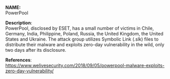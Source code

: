 **NAME:**  
PowerPool  

**Description**:   
PowerPool, disclosed by ESET, has a small number of victims in Chile, Germany, India, Philippine, Poland, Russia, the United Kingdom, the United States and Ukraine. The attack group utilizes Symbolic Link (.slk) files to distribute their malware and exploits zero-day vulnerability in the wild, only two days after its disclosure.
  
**References**:  
https://www.welivesecurity.com/2018/09/05/powerpool-malware-exploits-zero-day-vulnerability/
